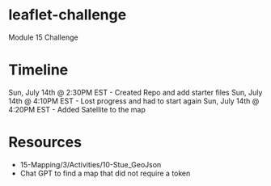 # leaflet-challenge
Module 15 Challenge

# Timeline
Sun, July 14th @ 2:30PM EST - Created Repo and add starter files
Sun, July 14th @ 4:10PM EST - Lost progress and had to start again
Sun, July 14th @ 4:20PM EST - Added Satellite to the map

# Resources
* 15-Mapping/3/Activities/10-Stue_GeoJson
* Chat GPT to find a map that did not require a token